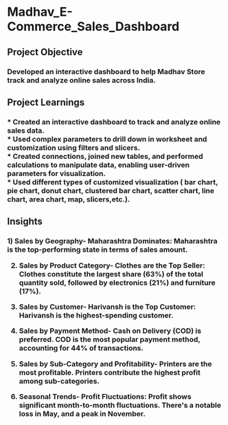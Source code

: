 # Madhav_E-Commerce_Sales_Dashboard
<h2>Project Objective</h2>
<h3>Developed an interactive dashboard to help Madhav Store track and analyze online sales across India.</h3>
<h2>Project Learnings</h2>
<h3>
  * Created an interactive dashboard to track and analyze online sales data. <br>
  * Used complex parameters to drill down in worksheet and customization using filters and slicers. <br>
  * Created connections, joined new tables, and performed calculations to manipulate data, enabling user-driven parameters for visualization. <br>
  * Used different types of customized visualization ( bar chart, pie chart, donut chart, clustered bar chart, scatter chart, line chart, area chart, map, slicers,etc.).
</h3>
<h2>Insights</h2>
<h3>
1) Sales by Geography-
Maharashtra Dominates:
Maharashtra is the top-performing state in terms of sales amount.

2) Sales by Product Category-
Clothes are the Top Seller:
Clothes constitute the largest share (63%) of the total quantity sold, followed
by electronics (21%) and furniture (17%).

3) Sales by Customer-
Harivansh is the Top Customer:
Harivansh is the highest-spending customer.

4) Sales by Payment Method-
Cash on Delivery (COD) is preferred.
COD is the most popular payment method, accounting for 44% of transactions.

5) Sales by Sub-Category and Profitability-
Printers are the most profitable.
Printers contribute the highest profit among sub-categories.

6) Seasonal Trends-
Profit Fluctuations:
Profit shows significant month-to-month fluctuations. There's a notable loss in May, and a peak in November.
</h3>
